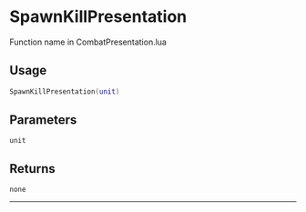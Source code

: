 # SpawnKillPresentation
Function name in CombatPresentation.lua
## Usage
```lua
SpawnKillPresentation(unit)
```
## Parameters
`unit`
## Returns
`none`

---